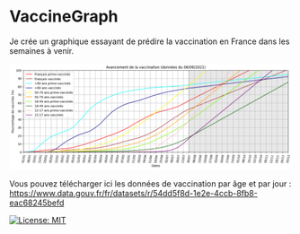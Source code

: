# VaccineGraph
Je crée un graphique essayant de prédire la vaccination en France dans les semaines à venir.

<img src="Objectifs Vaccination 2021-08-06.png" width="1000">

Vous pouvez télécharger ici les données de vaccination par âge et par jour : https://www.data.gouv.fr/fr/datasets/r/54dd5f8d-1e2e-4ccb-8fb8-eac68245befd

[![License: MIT](https://img.shields.io/badge/License-MIT-yellow.svg)](https://opensource.org/licenses/MIT)
